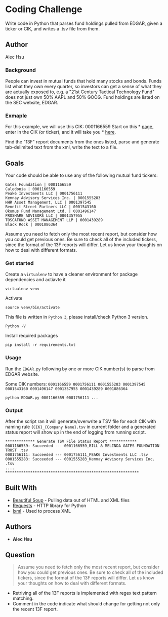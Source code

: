 # Coding Challenge

Write code in Python that parses fund holdings pulled from EDGAR, given a ticker or CIK, and writes a .tsv file from them.

## Author

Alec Hsu

### Background

People can invest in mutual funds that hold many stocks and bonds. Funds list what they own  every quarter, so investors can get a sense of what they are actually exposed to, e.g. a  "21st Century Tactical Technology Fund" does not just own 50% AAPL and 50% GOOG. Fund holdings are listed on the SEC website, EDGAR.

### Exmaple

For this example, we will use this CIK: 0001166559
Start on this * [page](https://www.sec.gov/edgar/searchedgar/companysearch.html), enter in the CIK (or ticker), and it will take you * [here](https://www.sec.gov/cgi-bin/browse-edgar?CIK=0001166559&owner=exclude&action=getcompany).

Find the "13F" report documents from the ones listed, parse and generate tab-delimited text from the xml, write the text to a file.

## Goals

Your code should be able to use any of the following mutual fund tickers:

```
Gates Foundation | 0001166559
Caledonia | 0001166559
Peak6 Investments LLC | 0001756111
Kemnay Advisory Services Inc. | 0001555283
HHR Asset Management, LLC | 0001397545
Benefit Street Partners LLC | 0001543160
Okumus Fund Management Ltd. | 0001496147
PROSHARE ADVISORS LLC | 0001357955
TOSCAFUND ASSET MANAGEMENT LLP | 0001439289
Black Rock | 0001086364
```

Assume you need to fetch only the most recent report, but consider how you could get previous ones. Be sure to check all of the included tickers, since the format of the 13F reports will differ. Let us know your thoughts on how to deal with different formats.

### Get started

Create a `virtualenv` to have a cleaner environment for package dependencies and actiavte it

```
virtualenv venv
```

Activate

```
source venv/bin/activate
```

This file is written in `Python 3`, please install/check Python 3 version.

```
Python -V
```

Install required packages

```
pip install -r requirements.txt
```

### Usage

Run the `EDGAR.py` following by one or more CIK number(s) to parse from EDGAR website.

Some CIK numbers: `0001166559 0001756111 0001555283 0001397545 0001543160 0001496147 0001357955 0001439289 0001086364`
```
python EDGAR.py 0001166559 0001756111 ...
```

### Output

After the script ran it will generate/overwrite a TSV file for each CIK with naming rule `{CIK}_{Company Name}.tsv` in current folder and a generated status report will show up in the end of logging from running script.

```
************* Generate TSV File Status Report ************
0001166559: Succeeded --- 0001166559_BILL & MELINDA GATES FOUNDATION TRUST .tsv
0001756111: Succeeded --- 0001756111_PEAK6 Investments LLC .tsv
0001555283: Succeeded --- 0001555283_Kemnay Advisory Services Inc. .tsv
....
***********************************************************
```

## Built With

* [Beautiful Soup](https://www.crummy.com/software/BeautifulSoup/bs4/doc/) - Pulling data out of HTML and XML files
* [Requests](https://2.python-requests.org/en/master/) - HTTP library for Python
* [lxml](https://lxml.de/) - Used to process XML

## Authors

* **Alec Hsu**

## Question

> Assume you need to fetch only the most recent report, but consider how you could get previous ones. Be sure to check all of the included tickers, since the format of the 13F reports will differ. Let us know your thoughts on how to deal with different formats.

- Retriving all of the 13F reports is implemented with regex text pattern matching.
- Comment in the code indicate what should change for getting not only the recent 13F report.
